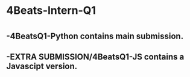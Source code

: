 # 4Beats-Intern-Q1
#
## -4BeatsQ1-Python contains main submission.
## -EXTRA SUBMISSION/4BeatsQ1-JS contains a Javascipt version.
